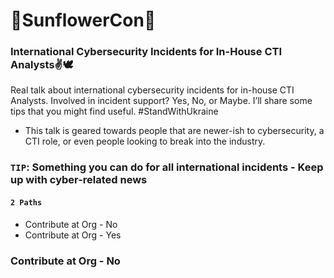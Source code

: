 # 🌻SunflowerCon🌻
### International Cybersecurity Incidents for In-House CTI Analysts✌️🕊️ 
Real talk about international cybersecurity incidents for in-house CTI Analysts. Involved in incident support? Yes, No, or Maybe. I’ll share some tips that you might find useful. 
#StandWithUkraine 

- This talk is geared towards people that are newer-ish to cybersecurity, a CTI role, or even people looking to break into the industry. 

### `TIP`: Something you can do for all international incidents - Keep up with cyber-related news


#### `2 Paths`
- Contribute at Org - No
- Contribute at Org - Yes

### Contribute at Org - No
